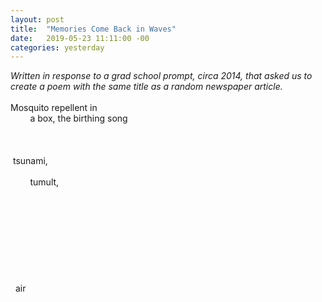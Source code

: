 ```yaml
---
layout: post
title:  "Memories Come Back in Waves"
date:   2019-05-23 11:11:00 -00
categories: yesterday
---
```

*Written in response to a grad school prompt, circa 2014, that asked us to create a poem with the same title as a random newspaper article.*
<br/>
<br/>
Mosquito repellent in
<br/>
&nbsp; &nbsp; &nbsp; &nbsp; a box, the birthing song
<br/>
<br/>
<br/>
<br/>
&nbsp;tsunami,
<br/>
<br/>
&nbsp;&nbsp;&nbsp;&nbsp;&nbsp;&nbsp;&nbsp;&nbsp;tumult, 
<br/>
<br/>
<br/>
<br/>
<br/>
<br/>
<br/>
<br/>
<br/>
<br/>
&nbsp;&nbsp;air

